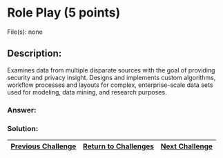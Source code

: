 # Role Play (5 points)

File(s): none

## Description:

Examines data from multiple disparate sources with the goal of providing security and privacy insight. Designs and implements custom algorithms, workflow processes and layouts for complex, enterprise-scale data sets used for modeling, data mining, and research purposes.

### Answer:

### Solution:



| [Previous Challenge](/Challenges/Operate-And-Maintain/2) | [Return to Challenges](/Challenges/../../../#modules) | [Next Challenge](/Challenges/Operate-And-Maintain/4) |
| :------- | :-----: | ------: |